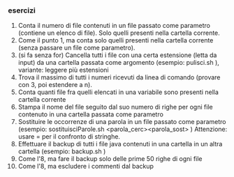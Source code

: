 ### esercizi
1. Conta il numero di file contenuti in un file passato come parametro (contiene un elenco di file). Solo quelli presenti nella cartella corrente.
2. Come il punto 1, ma conta solo quelli presenti nella cartella corrente (senza passare un file come parametro).
3. (si fa senza for) Cancella tutti i file con una certa estensione (letta da input) da una cartella passata come argomento (esempio: pulisci.sh  <cartella> ), variante: leggere più estensioni
4. Trova il massimo di tutti i numeri ricevuti da linea di comando (provare con 3, poi estendere a n).
5. Conta quanti file fra quelli elencati in una variabile sono presenti nella cartella corrente
6. Stampa il nome del file seguito dal suo numero di righe per ogni file contenuto in una cartella passata come parametro
7.  Sostituire le occorrenze di una parola in un file passato come parametro 
(esempio: sostituisciParole.sh <file> <parola_cerc><parola_sost> ) Attenzione: usare = per il confronto di stringhe.
8. Effettuare il backup di tutti i file java contenuti in una cartella in un altra cartella (esempio: backup.sh <cartellaOrig> <cartellaDest> )
9. Come l'8, ma fare il backup solo delle prime 50 righe di ogni file
10. Come l'8, ma escludere i commenti dal backup


